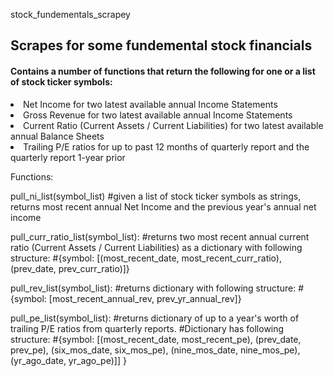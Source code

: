 stock_fundementals_scrapey
<h2>Scrapes for some fundemental stock financials </h2>

<h4>Contains a number of functions that return the following for one or a list of stock ticker symbols:</h4>
<li> Net Income for two latest available annual Income Statements</li>
<li> Gross Revenue for two latest available annual Income Statements</li>
<li> Current Ratio (Current Assets / Current Liabilities) for two latest available annual Balance Sheets</li>
<li> Trailing P/E ratios for up to past 12 months of quarterly report and the quarterly report 1-year prior </li>

Functions:

pull_ni_list(symbol_list) 
#given a list of stock ticker symbols as strings, returns most recent annual Net Income and the previous year's annual net income

pull_curr_ratio_list(symbol_list):
#returns two most recent annual current ratio (Current Assets / Current Liabilities) as a dictionary with following structure: 
#{symbol: [(most_recent_date, most_recent_curr_ratio), (prev_date, prev_curr_ratio)]}

pull_rev_list(symbol_list):
#returns dictionary with following structure:
#{symbol: [most_recent_annual_rev, prev_yr_annual_rev]}

pull_pe_list(symbol_list):
#returns dictionary of up to a year's worth of trailing P/E ratios from quarterly reports.
#Dictionary has following structure: 
#{symbol: [(most_recent_date, most_recent_pe), 
           (prev_date, prev_pe), 
           (six_mos_date, six_mos_pe), 
           (nine_mos_date, nine_mos_pe),
            (yr_ago_date, yr_ago_pe)]]
  }
